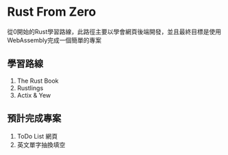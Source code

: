 # Rust From Zero

從0開始的Rust學習路線，此路徑主要以學會網頁後端開發，並且最終目標是使用WebAssembly完成一個簡單的專案

## 學習路線
1. The Rust Book
2. Rustlings
3. Actix & Yew

## 預計完成專案
1. ToDo List 網頁
2. 英文單字抽換填空
